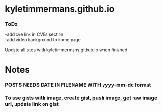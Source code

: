 # kyletimmermans.github.io


### ToDo

<div>-add cve link in CVEs section</div>
<div>-add video background to home page</div>

</br>

<div>Update all sites with kyletimmermans.github.io when finished</div>

# Notes
### POSTS NEEDS DATE IN FILENAME WITH yyyy-mm-dd format
### To use gists with image, create gist, push image, get raw image url, update link on gist

